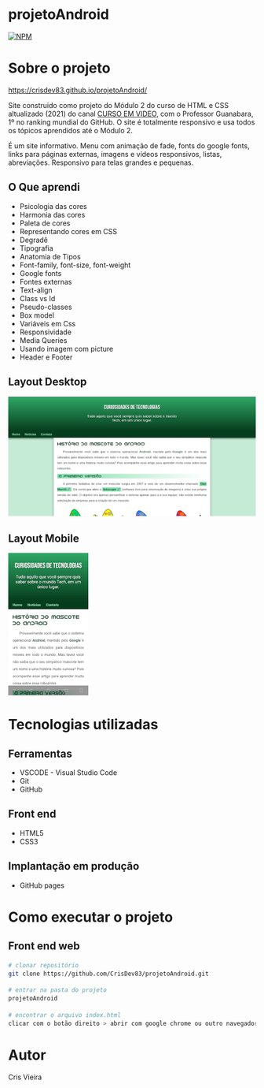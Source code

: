# projetoAndroid

[![NPM](https://img.shields.io/npm/l/react)](https://github.com/CrisDev83/projetoAndroid/blob/main/LICENSE) 

# Sobre o projeto

https://crisdev83.github.io/projetoAndroid/

Site construido como projeto do Módulo 2 do curso de HTML e CSS altualizado (2021) do canal [CURSO EM VIDEO](https://youtu.be/YB9c1Zg_Ln4), com o Professor Guanabara, 1º no ranking mundial do GitHub. O site é totalmente responsivo e usa todos os tópicos aprendidos até o Módulo 2. 

É um site informativo. Menu com animação de fade, fonts do google fonts, links para páginas externas, imagens e vídeos responsivos, listas, abreviações. Responsivo para telas grandes e pequenas.



## O Que aprendi

- Psicologia das cores
- Harmonia das cores
- Paleta de cores
- Representando cores em CSS
- Degradê 
- Tipografia
- Anatomia de Tipos
- Font-family, font-size, font-weight
- Google fonts
- Fontes externas
- Text-align
- Class vs Id
- Pseudo-classes
- Box model
- Variáveis em Css
- Responsividade
- Media Queries
- Usando imagem com picture
- Header e Footer


## Layout Desktop
![Web 1](https://github.com/CrisDev83/assets-projects/blob/master/android.png)

## Layout Mobile
![Mobile 1](https://github.com/CrisDev83/assets-projects/blob/master/androidmobile.png)


# Tecnologias utilizadas
## Ferramentas 
- VSCODE - Visual Studio Code
- Git
- GitHub

## Front end
- HTML5
- CSS3

## Implantação em produção
- GitHub pages

# Como executar o projeto

## Front end web

```zsh
# clonar repositório
git clone https://github.com/CrisDev83/projetoAndroid.git

# entrar na pasta do projeto
projetoAndroid

# encontrar o arquivo index.html
clicar com o botão direito > abrir com google chrome ou outro navegador
```

# Autor

Cris Vieira



